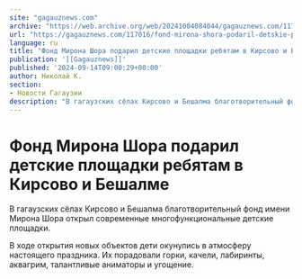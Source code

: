 ```yaml
---
site: "gagauznews.com"
archive: "https://web.archive.org/web/20241004084044/gagauznews.com/117016/fond-mirona-shora-podaril-detskie-ploshhadki-rebyatam-v-kirsovo-i-beshalme.html"
url: "https://gagauznews.com/117016/fond-mirona-shora-podaril-detskie-ploshhadki-rebyatam-v-kirsovo-i-beshalme.html"
language: ru
title: "Фонд Мирона Шора подарил детские площадки ребятам в Кирсово и Бешалме"
publication: '[[Gagauznews]]'
published: '2024-09-14T09:00:29+00:00'
author: Николай К.
section:
- Новости Гагаузии
description: "В гагаузских сёлах Кирсово и Бешалма благотворительный фонд имени Мирона Шора открыл современные многофункциональные детские площадки. В ходе открытия новых объектов дети окунулись в атмосферу настоящего праздника. Их порадовали горки, качели, лабиринты, аквагрим, талантливые аниматоры и угощение."
---
```


# Фонд Мирона Шора подарил детские площадки ребятам в Кирсово и Бешалме

В гагаузских сёлах Кирсово и Бешалма благотворительный фонд имени Мирона Шора открыл современные многофункциональные детские площадки.

В ходе открытия новых объектов дети окунулись в атмосферу настоящего праздника. Их порадовали горки, качели, лабиринты, аквагрим, талантливые аниматоры и угощение.